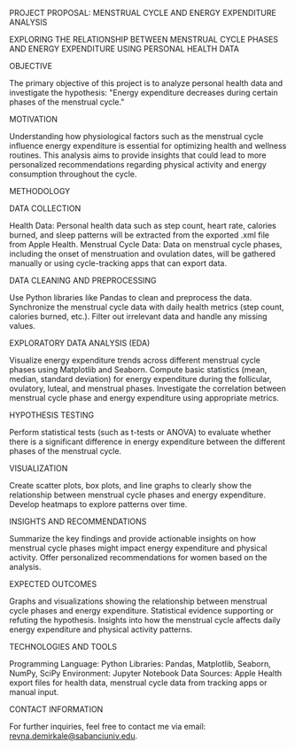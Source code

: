 PROJECT PROPOSAL: MENSTRUAL CYCLE AND ENERGY EXPENDITURE ANALYSIS


EXPLORING THE RELATIONSHIP BETWEEN MENSTRUAL CYCLE PHASES AND ENERGY EXPENDITURE USING PERSONAL HEALTH DATA

OBJECTIVE

The primary objective of this project is to analyze personal health data and investigate the hypothesis:
"Energy expenditure decreases during certain phases of the menstrual cycle."

MOTIVATION

Understanding how physiological factors such as the menstrual cycle influence energy expenditure is essential for optimizing health and wellness routines. This analysis aims to provide insights that could lead to more personalized recommendations regarding physical activity and energy consumption throughout the cycle.

METHODOLOGY

DATA COLLECTION

Health Data: Personal health data such as step count, heart rate, calories burned, and sleep patterns will be extracted from the exported .xml file from Apple Health.
Menstrual Cycle Data: Data on menstrual cycle phases, including the onset of menstruation and ovulation dates, will be gathered manually or using cycle-tracking apps that can export data.

DATA CLEANING AND PREPROCESSING

Use Python libraries like Pandas to clean and preprocess the data.
Synchronize the menstrual cycle data with daily health metrics (step count, calories burned, etc.).
Filter out irrelevant data and handle any missing values.

EXPLORATORY DATA ANALYSIS (EDA)

Visualize energy expenditure trends across different menstrual cycle phases using Matplotlib and Seaborn.
Compute basic statistics (mean, median, standard deviation) for energy expenditure during the follicular, ovulatory, luteal, and menstrual phases.
Investigate the correlation between menstrual cycle phase and energy expenditure using appropriate metrics.

HYPOTHESIS TESTING

Perform statistical tests (such as t-tests or ANOVA) to evaluate whether there is a significant difference in energy expenditure between the different phases of the menstrual cycle.

VISUALIZATION

Create scatter plots, box plots, and line graphs to clearly show the relationship between menstrual cycle phases and energy expenditure.
Develop heatmaps to explore patterns over time.

INSIGHTS AND RECOMMENDATIONS

Summarize the key findings and provide actionable insights on how menstrual cycle phases might impact energy expenditure and physical activity.
Offer personalized recommendations for women based on the analysis.

EXPECTED OUTCOMES

Graphs and visualizations showing the relationship between menstrual cycle phases and energy expenditure.
Statistical evidence supporting or refuting the hypothesis.
Insights into how the menstrual cycle affects daily energy expenditure and physical activity patterns.

TECHNOLOGIES AND TOOLS

Programming Language: Python
Libraries: Pandas, Matplotlib, Seaborn, NumPy, SciPy
Environment: Jupyter Notebook
Data Sources: Apple Health export files for health data, menstrual cycle data from tracking apps or manual input.


CONTACT INFORMATION

For further inquiries, feel free to contact me via email: revna.demirkale@sabanciuniv.edu.
